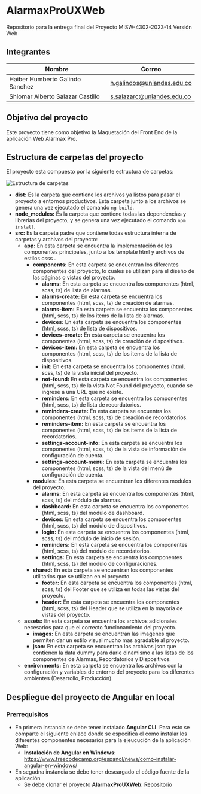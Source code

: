 # AlarmaxProUXWeb

Repositorio para la entrega final del Proyecto MISW-4302-2023-14 Versión Web

## Integrantes

|   Nombre                         |   Correo                      |
|----------------------------------|-------------------------------|
| Haiber Humberto Galindo Sanchez  | h.galindos@uniandes.edu.co    |
| Shiomar Alberto Salazar Castillo | s.salazarc@uniandes.edu.co    |

## Objetivo del proyecto

Este proyecto tiene como objetivo la Maquetación del Front End de la aplicación Web Alarmax Pro.  

## Estructura de carpetas del proyecto

El proyecto esta compuesto por la siguiente estructura de carpetas:

![Estructura de carpetas](https://github.com/haibergalindouniandes/AlarmaxPro_UX_Web/assets/110913673/4a4d717c-93dc-4b75-9259-e50a3bdfa701)

- **dist:** Es la carpeta que contiene los archivos ya listos para pasar el proyecto a entornos productivos. Esta carpeta junto a los archivos se genera una vez ejecutado el comando `ng build`.
- **node_modules:** Es la carpeta que contiene todas las dependencias y librerias del proyecto, y se genera una vez ejecutado el comando `npm install`.
- **src:** Es la carpeta padre que contiene todas estructura interna de carpetas y archivos del proyecto:
  - **app:** En esta carpeta se encuentra la implementación de los componentes principales, junto a los template html y archivos de estilos csss .
    - **components:** En esta carpeta se encuentran los diferentes componentes del proyecto, lo cuales se utilizan para el diseño de las páginas o vistas del proyecto.
      - **alarms:** En esta carpeta se encuentra los componentes (html, scss, ts) de lista de alarmas.
      - **alarms-create:** En esta carpeta se encuentra los componentes (html, scss, ts) de creación de alarmas.
      - **alarms-item:** En esta carpeta se encuentra los componentes (html, scss, ts) de los items de la lista de alarmas.
      - **devices:** En esta carpeta se encuentra los componentes (html, scss, ts) de lista de dispositivos.
      - **devices-create:** En esta carpeta se encuentra los componentes (html, scss, ts) de creación de dispositivos.
      - **devices-item:** En esta carpeta se encuentra los componentes (html, scss, ts) de los items de la lista de dispositivos.
      - **init:** En esta carpeta se encuentra los componentes (html, scss, ts) de la vista inicial del proyecto.
      - **not-found:** En esta carpeta se encuentra los componentes (html, scss, ts) de la vista Not Found del proyecto, cuando se ingrese a una URL que no existe.
      - **reminders:** En esta carpeta se encuentra los componentes (html, scss, ts) de lista de recordatorios.
      - **reminders-create:** En esta carpeta se encuentra los componentes (html, scss, ts) de creación de recordatorios.
      - **reminders-item:** En esta carpeta se encuentra los componentes (html, scss, ts) de los items de la lista de recordatorios.
      - **settings-account-info:** En esta carpeta se encuentra los componentes (html, scss, ts) de la vista de información de configuración de cuenta.
      - **settings-account-menu:** En esta carpeta se encuentra los componentes (html, scss, ts) de la vista del menú de configuración de cuenta.
    - **modules:** En esta carpeta se encuentran los diferentes modulos del proyecto.
      - **alarms:** En esta carpeta se encuentra los componentes (html, scss, ts) del módulo de alarmas.
      - **dashboard:** En esta carpeta se encuentra los componentes (html, scss, ts) del módulo de dashboard.
      - **devices:** En esta carpeta se encuentra los componentes (html, scss, ts) del módulo de dispositivos.
      - **login:** En esta carpeta se encuentra los componentes (html, scss, ts) del módulo de inicio de sesión.
      - **reminders:** En esta carpeta se encuentra los componentes (html, scss, ts) del módulo de recordatorios.
      - **settings:** En esta carpeta se encuentra los componentes (html, scss, ts) del módulo de configuraciones. 
    - **shared:** En esta carpeta se encuentran los componentes utilitarios que se utilizan en el proyecto.
      - **footer:** En esta carpeta se encuentra los componentes (html, scss, ts) del Footer que se utiliza en todas las vistas del proyecto.
      - **header:** En esta carpeta se encuentra los componentes (html, scss, ts) del Header que se utiliza en la mayoria de vistas del proyecto.
  - **assets:** En esta carpeta se encuentra los archivos adicionales necesarios para que el correcto funcionamiento del proyecto.
    - **images:** En esta carpeta se encuentran las imagenes que permiten dar un estilo visual mucho mas agradable al proyecto.
    - **json:** En esta carpeta se encuentran los archivos json que contienen la data dummy para darle dinamismo a las listas de los componentes de Alarmas, Recordatorios y Dispositivos.
  - **environments:** En esta carpeta se encuentra los archivos con la configuración y variables de entorno del proyecto para los diferentes ambientes (Desarrollo, Producción).

## Despliegue del proyecto de Angular en local
### Prerrequisitos
- En primera instancia se debe tener instalado **Angular CLI**. Para esto se comparte el siguiente enlace donde se especifica el como instalar los diferentes componentes necesarios para la ejeucución de la aplicación Web:
  - **Instalación de Angular en Windows:** https://www.freecodecamp.org/espanol/news/como-instalar-angular-en-windows/
- En segudna instancia se debe tener descargado el código fuente de la aplicación
  - Se debe clonar el proyecto **AlarmaxProUXWeb**: [Repositorio](https://github.com/shiomar-salazar/MISW4204-202312-SWNube) 
 
